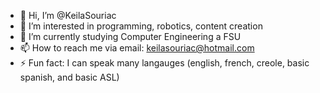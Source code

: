 - 👋 Hi, I’m @KeilaSouriac
- 👀 I’m interested in programming, robotics, content creation
- 🌱 I’m currently studying Computer Engineering a FSU
- 📫 How to reach me via email: keilasouriac@hotmail.com
- ⚡ Fun fact: I can speak many langauges (english, french, creole, basic spanish, and basic ASL)

<!---
KeilaSouriac/KeilaSouriac is a ✨ special ✨ repository because its `README.md` (this file) appears on your GitHub profile.
You can click the Preview link to take a look at your changes.
--->
